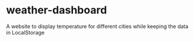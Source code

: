 # weather-dashboard
A website to display temperature for different cities while keeping the data in LocalStorage

